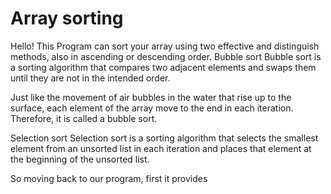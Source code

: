# Array sorting 


Hello!
This Program can sort your array using two effective and distinguish methods, also in ascending or descending order.
Bubble sort 
Bubble sort is a sorting algorithm that compares two adjacent elements and swaps them until they are not in the intended order.

Just like the movement of air bubbles in the water that rise up to the surface, each element of the array move to the end in each iteration. Therefore, it is called a bubble sort.

Selection sort 
Selection sort is a sorting algorithm that selects the smallest element from an unsorted list in each iteration and places that element at the beginning of the unsorted list.

So moving back to our program, first it provides 
